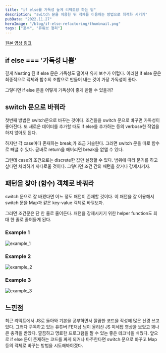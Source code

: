 ```yaml
---
title: "if else를 가독성 높게 리팩토링 하는 법"
description: "switch 문을 이용한 뒤 객체를 이용하는 방법으로 최적화 시키기"
pubDate: "2022.11.27"
heroImage: "/blog/if-else-refactoring/thumbnail.png"
tags: ["공부", "유튜브 정리"]
---
```


[원본 영상 링크](https://www.youtube.com/watch?v=p0YEviesgRM&t=1039s&ab_channel=FE%EC%9E%AC%EB%82%A8)

## if else === '가독성 나쁨'

깊게 Nesting 된 if else 문은 가독성도 떨어져 유지 보수가 어렵다.
이러한 if else 문은 최종적으로 객체와 함수의 조합으로 만들어 내는 것이 가장 가독성이 좋다.

그렇다면 if else 문을 어떻게 가독성이 좋게 만들 수 있을까?

## switch 문으로 바꿔라

첫번째 방법은 switch문으로 바꾸는 것이다.
조건들을 switch 문으로 바꾸면 가독성이 좋아진다.
또 새로운 데이터를 추가할 때도 if else를 추가하는 등의 verbose한 작업을 하지 않아도 된다.

하지만 각 case마다 존재하는 break;가 조금 거슬린다.
그러면 switch 문을 따로 함수로 빼낼 수 있다.
곧바로 return을 해버리면 break을 없앨 수 있다.

그런데 case의 조건으로는 discrete한 값만 설정할 수 있다.
범위에 따라 분기를 하고 싶다면 처리하기 까다로울 것이다.
그렇다면 조건 간의 패턴을 찾거나 강제시키자.

## 패턴을 찾아 (함수) 객체로 바꿔라

switch 문으로 잘 바꿨다면 어느 정도 패턴이 존재할 것이다.
이 패턴을 잘 이용해서 switch 문을 Map과 같은 key-value 객체로 바꿔보자.

그러면 조건문은 단 한 줄로 줄어든다.
패턴을 강제시키기 위한 helper function도 최대 한 줄로 줄어들게 된다.

### Example 1

![example_1](/blog/if-else-refactoring/example_1.png)

### Example 2

![example_2](/blog/if-else-refactoring/example_2.png)

### Example 3

![example_3](/blog/if-else-refactoring/example_3.png)

## 느낀점

최근 리액트에서 JS로 돌아와 기본을 공부하면서 깔끔한 코드을 작성에 많은 신경 쓰고 있다.
그러다 구독하고 있는 유튜버 FE재남 님이 올리신 JS 미세팁 영상을 보았고 꽤나 큰 충격을 받았다.
깔끔하고 명료한 프로그램을 짤 수 있는 좋은 테크닉을 배웠다.
앞으로 if else 문이 존재하는 코드를 짜게 되거나 마주한다면 switch 문으로 바꾸고 Map 등의 객체로 바꾸는 방법을 시도해봐야겠다.

